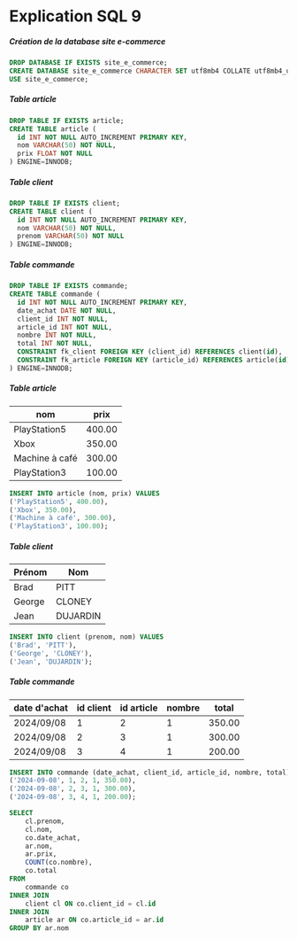 # Explication SQL 9

##### Création de la database site e-commerce
```sql
DROP DATABASE IF EXISTS site_e_commerce;
CREATE DATABASE site_e_commerce CHARACTER SET utf8mb4 COLLATE utf8mb4_unicode_ci;
USE site_e_commerce;
```

##### Table article
```sql
DROP TABLE IF EXISTS article;
CREATE TABLE article (
  id INT NOT NULL AUTO_INCREMENT PRIMARY KEY,
  nom VARCHAR(50) NOT NULL,
  prix FLOAT NOT NULL
) ENGINE=INNODB;
```
##### Table client
```sql
DROP TABLE IF EXISTS client;
CREATE TABLE client (
  id INT NOT NULL AUTO_INCREMENT PRIMARY KEY,
  nom VARCHAR(50) NOT NULL,
  prenom VARCHAR(50) NOT NULL
) ENGINE=INNODB;
```

##### Table commande
```sql
DROP TABLE IF EXISTS commande;
CREATE TABLE commande (
  id INT NOT NULL AUTO_INCREMENT PRIMARY KEY,
  date_achat DATE NOT NULL,
  client_id INT NOT NULL,
  article_id INT NOT NULL,
  nombre INT NOT NULL,
  total INT NOT NULL,
  CONSTRAINT fk_client FOREIGN KEY (client_id) REFERENCES client(id),
  CONSTRAINT fk_article FOREIGN KEY (article_id) REFERENCES article(id)
) ENGINE=INNODB;
```
##### Table article
|nom|prix|
|---|---|
|PlayStation5| 400.00|
|Xbox|350.00|
|Machine à café| 300.00|
|PlayStation3| 100.00|

```sql
INSERT INTO article (nom, prix) VALUES
('PlayStation5', 400.00),
('Xbox', 350.00),
('Machine à café', 300.00),
('PlayStation3', 100.00);
```
##### Table client
|Prénom|Nom|
|---|---|
|Brad|PITT|
|George|CLONEY|
|Jean|DUJARDIN|

```SQL
INSERT INTO client (prenom, nom) VALUES
('Brad', 'PITT'),
('George', 'CLONEY'),
('Jean', 'DUJARDIN');
```
##### Table commande
|date d'achat|id client|id article|nombre|total|
|---|---|---|---|---|
|2024/09/08|1|2|1|350.00|
|2024/09/08|2|3|1|300.00|
|2024/09/08|3|4|1|200.00|

```sql
INSERT INTO commande (date_achat, client_id, article_id, nombre, total) VALUES
('2024-09-08', 1, 2, 1, 350.00),
('2024-09-08', 2, 3, 1, 300.00),
('2024-09-08', 3, 4, 1, 200.00);
```

```sql
SELECT 
    cl.prenom, 
    cl.nom, 
    co.date_achat, 
    ar.nom, 
    ar.prix, 
    COUNT(co.nombre), 
    co.total
FROM 
    commande co
INNER JOIN 
    client cl ON co.client_id = cl.id
INNER JOIN 
    article ar ON co.article_id = ar.id
GROUP BY ar.nom
```
